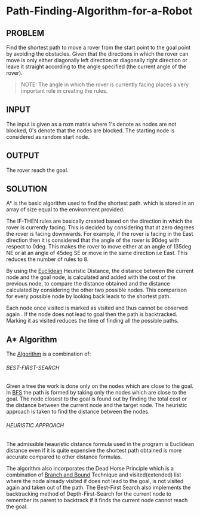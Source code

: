 # Path-Finding-Algorithm-for-a-Robot

## PROBLEM 
   Find the shortest path to move a rover from the start point to the goal point by avoiding the obstacles. Given that the directions in which the rover can move is only either diagonally left direction or diagonally right direction or leave it straight according to the angle specified (the current angle of the rover).   
    
> NOTE: The angle in which the rover is currently facing places a very important role in creating the rules.
    
## INPUT
   The input is given as a nxm matrix where 1's denote as nodes are not blocked, 0's denote that the nodes are blocked. The starting node is considered as random start node. 
  
## OUTPUT
   The rover reach the goal.
  
## SOLUTION
   A* is the basic algorithm used to find the shortest path. which is stored in an array of size equal to the environment provided.
     
   The IF-THEN rules are basically created based on the direction in which the rover is currently facing. This is decided by considering that at zero degrees the rover is facing downwards. For example, if the rover is facing in the East direction then it is considered that the angle of the rover is 90deg with respect to 0deg. This makes the rover to move either at an angle of 135deg NE or at an angle of 45deg SE or move in the same direction i.e East. This reduces the number of rules to 8.
     
   By using the [Euclidean](http://theory.stanford.edu/~amitp/GameProgramming/Heuristics.html) Heuristic Distance, the distance between the current node and the goal node, is calculated and added with the cost of the previous node, to compare the distance obtained and the distance calculated by considering the other two possible nodes. This comparison for every possible node by looking back leads to the shortest path. 
     
   Each node once visited is marked as visited and thus cannot be observed again . If the node does not lead to goal then the path is backtracked. Marking it as visited reduces the time of finding all the possible paths.
     
## A* Algorithm
 
   The [Algorithm](https://en.wikipedia.org/wiki/A*_search_algorithm) is a combination of:
       
   ###### BEST-FIRST-SEARCH
   Given a tree the work is done only on the nodes which are close to the goal. In [BFS](https://en.wikipedia.org/wiki/Best-first_search) the path is formed by taking only the nodes which are close to the goal. The node closest to the goal is found out by finding the total cost or the distance between the current node and the target node. The heuristic approach is taken to find the distance between the nodes.
       
   ###### HEURISTIC APPROACH
   The admissible heauristic distance formula used in the program is Euclidean distance even if it is quite expensive the shortest path obtained is more accurate compared to other distance formulas.
       
   The algorithm also incorporates the Dead Horse Principle which is a combination of [Branch and Bound](https://en.wikipedia.org/wiki/Branch_and_bound) Technique and visited(extended) list where the node already visited if does not lead to the goal, is not visited again and taken out of the path. The Best-First Search also implements the backtracking method of Depth-First-Search for the current node to remember its parent to backtrack if it finds the current node cannot reach the goal.
